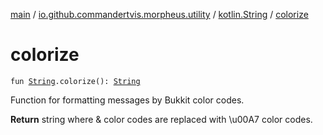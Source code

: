 [main](../../index.md) / [io.github.commandertvis.morpheus.utility](../index.md) / [kotlin.String](index.md) / [colorize](./colorize.md)

# colorize

`fun `[`String`](https://kotlinlang.org/api/latest/jvm/stdlib/kotlin/-string/index.html)`.colorize(): `[`String`](https://kotlinlang.org/api/latest/jvm/stdlib/kotlin/-string/index.html)

Function for formatting messages by Bukkit color codes.

**Return**
string where &amp; color codes are replaced with \u00A7 color codes.

